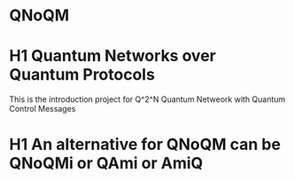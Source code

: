 # QNoQM
# H1 Quantum Networks over Quantum Protocols
This is the introduction project for Q^2^N 
Quantum Netweork with Quantum Control Messages

# H1 An alternative for QNoQM can be QNoQMi or QAmi or AmiQ
